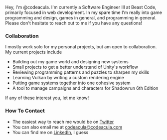 Hey, I'm @codeacula. I'm currently a Software Engineer III at Beast Code, primarily focused in web development. In my spare time I'm really into game programming and design, games in general, and programming in general. Please don't hesitate to reach out to me if you have any questions!

### Collaboration

I mostly work solo for my personal projects, but am open to collaboration. My current projects include

  * Building out my game world and designing new systems
  * Small projects to get a better understand of Unity's workflow
  * Reviewing programming patterns and puzzles to sharpen my skills
  * Learning Vulkan by writing a custom rendering engine
  * Putting game systems together into one cohesive system
  * A tool to manage campaigns and characters for Shadowrun 6th Edition

If any of these interest you, let me know!

### How To Contact

  * The easiest way to reach me would be on [Twitter](https://twitter.com/Codeacula)
  * You can also email me at codeacula@codeacula.com
  * You can find me on [LinkedIn](https://www.linkedin.com/in/codeacula/), I guess

<!---
codeacula/codeacula is a ✨ special ✨ repository because its `README.md` (this file) appears on your GitHub profile.
You can click the Preview link to take a look at your changes.
--->
